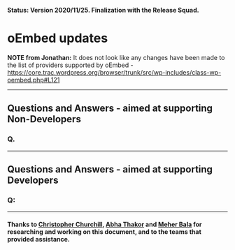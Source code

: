 **Status: Version 2020/11/25. Finalization with the Release Squad.**

# oEmbed updates

**NOTE from Jonathan:**
It does not look like any changes have been made to the list of providers supported by oEmbed - https://core.trac.wordpress.org/browser/trunk/src/wp-includes/class-wp-oembed.php#L121 


***

## Questions and Answers - aimed at supporting Non-Developers 

### Q. 


***

## Questions and Answers - aimed at supporting Developers 

### Q: 



***


#### Thanks to [Christopher Churchill](https://profiles.wordpress.org/vimes1984/), [Abha Thakor](https://profiles.wordpress.org/webcommsat/) and [Meher Bala](https://profiles.wordpress.org/meher/) for researching and working on this document, and to the teams that provided assistance.



 
